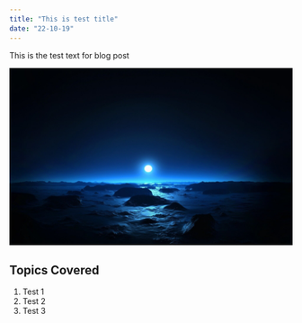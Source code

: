 ```yaml
---
title: "This is test title"
date: "22-10-19"
---
```


This is the test text for blog post

![Sky](./sky.jpg)

## Topics Covered

1. Test 1
2. Test 2
3. Test 3